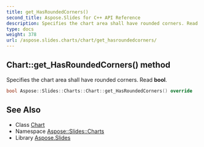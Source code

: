 ```yaml
---
title: get_HasRoundedCorners()
second_title: Aspose.Slides for C++ API Reference
description: Specifies the chart area shall have rounded corners. Read bool.
type: docs
weight: 378
url: /aspose.slides.charts/chart/get_hasroundedcorners/
---
```

## Chart::get_HasRoundedCorners() method


Specifies the chart area shall have rounded corners. Read **bool**.

```cpp
bool Aspose::Slides::Charts::Chart::get_HasRoundedCorners() override
```

## See Also

* Class [Chart](../)
* Namespace [Aspose::Slides::Charts](../../)
* Library [Aspose.Slides](../../../)